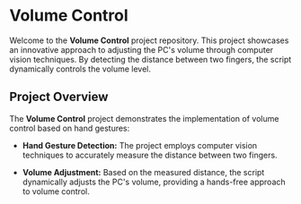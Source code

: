 # Volume Control

Welcome to the **Volume Control** project repository. This project showcases an innovative approach to adjusting the PC's volume through computer vision techniques. By detecting the distance between two fingers, the script dynamically controls the volume level.

## Project Overview

The **Volume Control** project demonstrates the implementation of volume control based on hand gestures:

- **Hand Gesture Detection:** The project employs computer vision techniques to accurately measure the distance between two fingers.

- **Volume Adjustment:** Based on the measured distance, the script dynamically adjusts the PC's volume, providing a hands-free approach to volume control.
